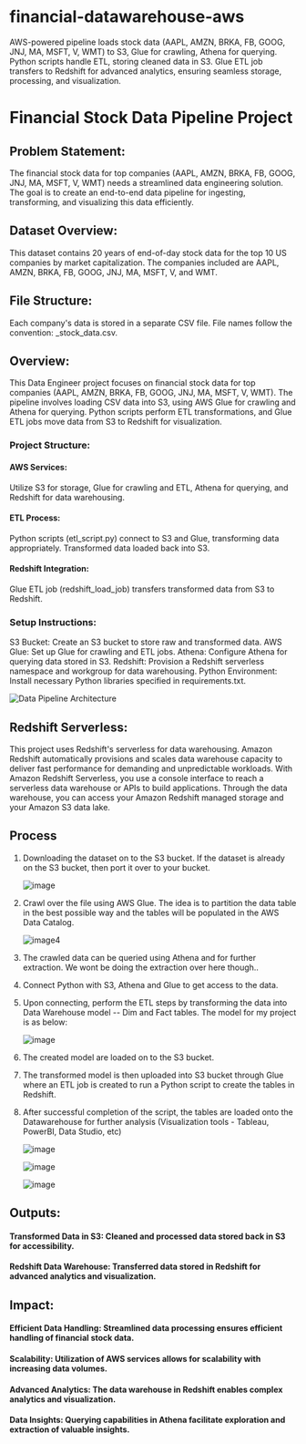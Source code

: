 # financial-datawarehouse-aws
AWS-powered pipeline loads stock data (AAPL, AMZN, BRKA, FB, GOOG, JNJ, MA, MSFT, V, WMT) to S3, Glue for crawling, Athena for querying. Python scripts handle ETL, storing cleaned data in S3. Glue ETL job transfers to Redshift for advanced analytics, ensuring seamless storage, processing, and visualization.

# Financial Stock Data Pipeline Project

## Problem Statement:

The financial stock data for top companies (AAPL, AMZN, BRKA, FB, GOOG, JNJ, MA, MSFT, V, WMT) needs a streamlined data engineering solution. The goal is to create an end-to-end data pipeline for ingesting, transforming, and visualizing this data efficiently.


## Dataset Overview:

This dataset contains 20 years of end-of-day stock data for the top 10 US companies by market capitalization. The companies included are AAPL, AMZN, BRKA, FB, GOOG, JNJ, MA, MSFT, V, and WMT.

## File Structure:

Each company's data is stored in a separate CSV file.
File names follow the convention: <Company Symbol>_stock_data.csv.

## Overview:

This Data Engineer project focuses on financial stock data for top companies (AAPL, AMZN, BRKA, FB, GOOG, JNJ, MA, MSFT, V, WMT). The pipeline involves loading CSV data into S3, using AWS Glue for crawling and Athena for querying. Python scripts perform ETL transformations, and Glue ETL jobs move data from S3 to Redshift for visualization.

### Project Structure:

#### AWS Services: 
Utilize S3 for storage, Glue for crawling and ETL, Athena for querying, and Redshift for data warehousing.

#### ETL Process: 
Python scripts (etl_script.py) connect to S3 and Glue, transforming data appropriately.
Transformed data loaded back into S3.

#### Redshift Integration: 
Glue ETL job (redshift_load_job) transfers transformed data from S3 to Redshift.

### Setup Instructions:
S3 Bucket: Create an S3 bucket to store raw and transformed data.
AWS Glue: Set up Glue for crawling and ETL jobs.
Athena: Configure Athena for querying data stored in S3.
Redshift: Provision a Redshift serverless namespace and workgroup for data warehousing.
Python Environment: Install necessary Python libraries specified in requirements.txt.

![Data Pipeline Architecture](https://github.com/Arvind1997/financial-datawarehouse-aws/assets/13155343/58fee084-e6ba-4092-88ad-65818e6cd393)

## Redshift Serverless:

This project uses Redshift's serverless for data warehousing. Amazon Redshift automatically provisions and scales data warehouse capacity to deliver fast performance for demanding and unpredictable workloads. With Amazon Redshift Serverless, you use a console interface to reach a serverless data warehouse or APIs to build applications. Through the data warehouse, you can access your Amazon Redshift managed storage and your Amazon S3 data lake.


## Process

1. Downloading the dataset on to the S3 bucket. If the dataset is already on the S3 bucket, then port it over to your bucket.

   ![image](https://github.com/Arvind1997/financial-datawarehouse-aws/assets/13155343/42ecad15-b12e-4bfc-94a8-adac8e9e4bef)

2. Crawl over the file using AWS Glue. The idea is to partition the data table in the best possible way and the tables will be populated in the AWS Data Catalog.

   ![image](https://github.com/Arvind1997/financial-datawarehouse-aws/assets/13155343/efc579ee-5a45-47ad-a0f3-5793aaa76b09)4

3. The crawled data can be queried using Athena and for further extraction. We wont be doing the extraction over here though..

4. Connect Python with S3, Athena and Glue to get access to the data.
5. Upon connecting, perform the ETL steps by transforming the data into Data Warehouse model -- Dim and Fact tables. The model for my project is as below:

   ![image](https://github.com/Arvind1997/financial-datawarehouse-aws/assets/13155343/2a9bc6e6-8518-4f2f-a7d8-726a729d2f41)

6. The created model are loaded on to the S3 bucket. 

7. The transformed model is then uploaded into S3 bucket through Glue where an ETL job is created to run a Python script to create the tables in Redshift.

8. After successful completion of the script, the tables are loaded onto the Datawarehouse for further analysis (Visualization tools - Tableau, PowerBI, Data Studio, etc)

   ![image](https://github.com/Arvind1997/financial-datawarehouse-aws/assets/13155343/fb3fa875-fe30-4bac-b10c-132726490a3a)

   ![image](https://github.com/Arvind1997/financial-datawarehouse-aws/assets/13155343/ed2e56f9-5551-496d-aad9-d02237ded7a5)

   ![image](https://github.com/Arvind1997/financial-datawarehouse-aws/assets/13155343/601421f0-2ff6-4909-a822-2f07aa989f71)


## Outputs:

#### Transformed Data in S3: Cleaned and processed data stored back in S3 for accessibility.
#### Redshift Data Warehouse: Transferred data stored in Redshift for advanced analytics and visualization.


## Impact:

#### Efficient Data Handling: Streamlined data processing ensures efficient handling of financial stock data.
#### Scalability: Utilization of AWS services allows for scalability with increasing data volumes.
#### Advanced Analytics: The data warehouse in Redshift enables complex analytics and visualization.
#### Data Insights: Querying capabilities in Athena facilitate exploration and extraction of valuable insights.




   

